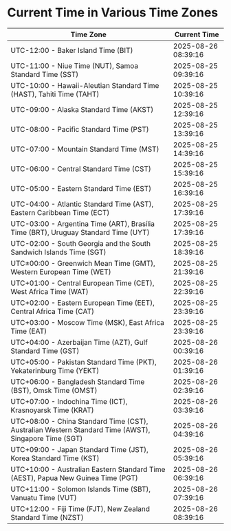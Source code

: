 # Current Time in Various Time Zones

| Time Zone | Current Time |
|-----------|--------------|
| UTC-12:00 - Baker Island Time (BIT) | 2025-08-26 08:39:16 |
| UTC-11:00 - Niue Time (NUT), Samoa Standard Time (SST) | 2025-08-25 09:39:16 |
| UTC-10:00 - Hawaii-Aleutian Standard Time (HAST), Tahiti Time (TAHT) | 2025-08-25 10:39:16 |
| UTC-09:00 - Alaska Standard Time (AKST) | 2025-08-25 12:39:16 |
| UTC-08:00 - Pacific Standard Time (PST) | 2025-08-25 13:39:16 |
| UTC-07:00 - Mountain Standard Time (MST) | 2025-08-25 14:39:16 |
| UTC-06:00 - Central Standard Time (CST) | 2025-08-25 15:39:16 |
| UTC-05:00 - Eastern Standard Time (EST) | 2025-08-25 16:39:16 |
| UTC-04:00 - Atlantic Standard Time (AST), Eastern Caribbean Time (ECT) | 2025-08-25 17:39:16 |
| UTC-03:00 - Argentina Time (ART), Brasília Time (BRT), Uruguay Standard Time (UYT) | 2025-08-25 17:39:16 |
| UTC-02:00 - South Georgia and the South Sandwich Islands Time (SGT) | 2025-08-25 18:39:16 |
| UTC±00:00 - Greenwich Mean Time (GMT), Western European Time (WET) | 2025-08-25 21:39:16 |
| UTC+01:00 - Central European Time (CET), West Africa Time (WAT) | 2025-08-25 22:39:16 |
| UTC+02:00 - Eastern European Time (EET), Central Africa Time (CAT) | 2025-08-25 23:39:16 |
| UTC+03:00 - Moscow Time (MSK), East Africa Time (EAT) | 2025-08-25 23:39:16 |
| UTC+04:00 - Azerbaijan Time (AZT), Gulf Standard Time (GST) | 2025-08-26 00:39:16 |
| UTC+05:00 - Pakistan Standard Time (PKT), Yekaterinburg Time (YEKT) | 2025-08-26 01:39:16 |
| UTC+06:00 - Bangladesh Standard Time (BST), Omsk Time (OMST) | 2025-08-26 02:39:16 |
| UTC+07:00 - Indochina Time (ICT), Krasnoyarsk Time (KRAT) | 2025-08-26 03:39:16 |
| UTC+08:00 - China Standard Time (CST), Australian Western Standard Time (AWST), Singapore Time (SGT) | 2025-08-26 04:39:16 |
| UTC+09:00 - Japan Standard Time (JST), Korea Standard Time (KST) | 2025-08-26 05:39:16 |
| UTC+10:00 - Australian Eastern Standard Time (AEST), Papua New Guinea Time (PGT) | 2025-08-26 06:39:16 |
| UTC+11:00 - Solomon Islands Time (SBT), Vanuatu Time (VUT) | 2025-08-26 07:39:16 |
| UTC+12:00 - Fiji Time (FJT), New Zealand Standard Time (NZST) | 2025-08-26 08:39:16 |

